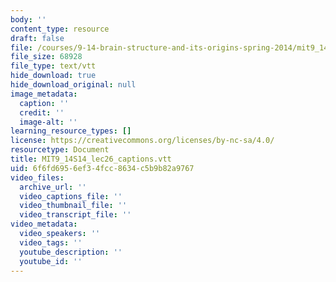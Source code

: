 ```yaml
---
body: ''
content_type: resource
draft: false
file: /courses/9-14-brain-structure-and-its-origins-spring-2014/mit9_14s14_lec26_captions.vtt
file_size: 68928
file_type: text/vtt
hide_download: true
hide_download_original: null
image_metadata:
  caption: ''
  credit: ''
  image-alt: ''
learning_resource_types: []
license: https://creativecommons.org/licenses/by-nc-sa/4.0/
resourcetype: Document
title: MIT9_14S14_lec26_captions.vtt
uid: 6f6fd695-6ef3-4fcc-8634-c5b9b82a9767
video_files:
  archive_url: ''
  video_captions_file: ''
  video_thumbnail_file: ''
  video_transcript_file: ''
video_metadata:
  video_speakers: ''
  video_tags: ''
  youtube_description: ''
  youtube_id: ''
---
```

